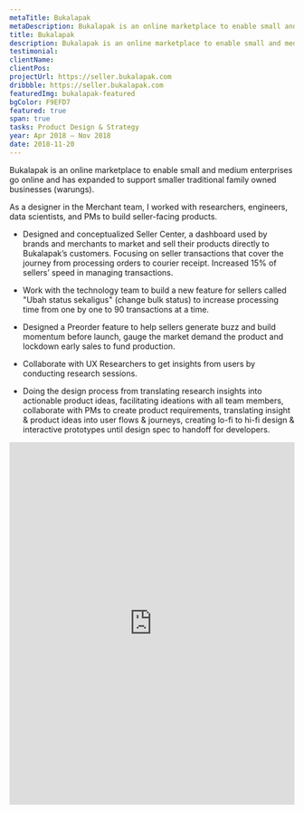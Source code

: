 ```yaml
---
metaTitle: Bukalapak
metaDescription: Bukalapak is an online marketplace to enable small and medium enterprises go online and has expanded to support smaller traditional family owned businesses (warungs).
title: Bukalapak
description: Bukalapak is an online marketplace to enable small and medium enterprises go online and has expanded to support smaller traditional family owned businesses (warungs).
testimonial:
clientName:
clientPos:
projectUrl: https://seller.bukalapak.com
dribbble: https://seller.bukalapak.com
featuredImg: bukalapak-featured
bgColor: F9EFD7
featured: true
span: true
tasks: Product Design & Strategy
year: Apr 2018 – Nov 2018
date: 2018-11-20
---
```


<div class="col-start-3 col-end-9">

Bukalapak is an online marketplace to enable small and medium enterprises go online and has expanded to support smaller traditional family owned businesses (warungs).

As a designer in the Merchant team, I worked with researchers, engineers, data scientists, and PMs to build seller-facing products.

- Designed and conceptualized Seller Center, a dashboard used by brands and merchants to market and sell their products directly to Bukalapak’s customers. Focusing on seller transactions that cover the journey from processing orders to courier receipt. Increased 15% of sellers’ speed in managing transactions.

- Work with the technology team to build a new feature for sellers called "Ubah status sekaligus" (change bulk status) to increase processing time from one by one to 90 transactions at a time.

- Designed a Preorder feature to help sellers generate buzz and build momentum before launch, gauge the market demand the product and lockdown early sales to fund production.

- Collaborate with UX Researchers to get insights from users by conducting research sessions.

- Doing the design process from translating research insights into actionable product ideas, facilitating ideations with all team members, collaborate with PMs to create product requirements, translating insight & product ideas into user flows & journeys, creating lo-fi to hi-fi design & interactive prototypes until design spec to handoff for developers.

</div>

<div class="col-start-2 col-end-10">
<iframe width="100%" height="640" src="https://www.youtube.com/embed/-pdZkK_ZS0s" title="YouTube video player" frameborder="0" allow="accelerometer; autoplay; clipboard-write; encrypted-media; gyroscope; picture-in-picture" allowfullscreen></iframe>
</div>

<div class="col-start-3 col-end-9">
